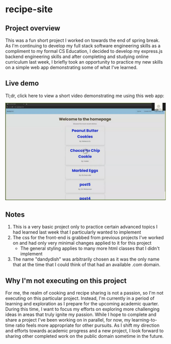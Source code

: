 # recipe-site

## Project overview
This was a fun short project I worked on towards the end of spring break. As I'm continuing to develop my full stack software engineering skills as a compliment to my formal CS Education, I decided to develop my express.js backend engineering skills and after completing and studying online curriculum last week, I briefly took an opportunity to practice my new skills on a simple web app demonstrating some of what I've learned.

## Live demo
Tl;dr, click here to view a short video demonstrating me using this web app:

<a href="https://drive.google.com/file/d/1b731dFrN8mFCm6EjUh9d3ePlCMxsBWtw/view?usp=sharing" title="Project Preview"><img src="./VideoPreview.png" alt="View Preview Vid" /></a>

## Notes
1. This is a very basic project only to practice certain advanced topics I had learned last week that I particularly wanted to implement
2. The css for the front-end is grabbed from previous projects I've worked on and had only very minimal changes applied to it for this project
    - The general styling applies to many more html classes that I didn't implement
3. The name "dandydish" was arbitrarily chosen as it was the only name that at the time that I could think of that had an available .com domain.

## Why I'm not executing on this project
For me, the realm of cooking and recipe sharing is not a passion, so I'm not executing on this particular project. Instead, I'm currently in a period of learning and exploration as I prepare for the upcoming academic quarter. During this time, I want to focus my efforts on exploring more challenging ideas in areas that truly ignite my passion. While I hope to complete and share a project I've been working on in parallel, for now, my learning-to-time ratio feels more appropriate for other pursuits. As I shift my direction and efforts towards academic progress and a new project, I look forward to sharing other completed work on the public domain sometime in the future.